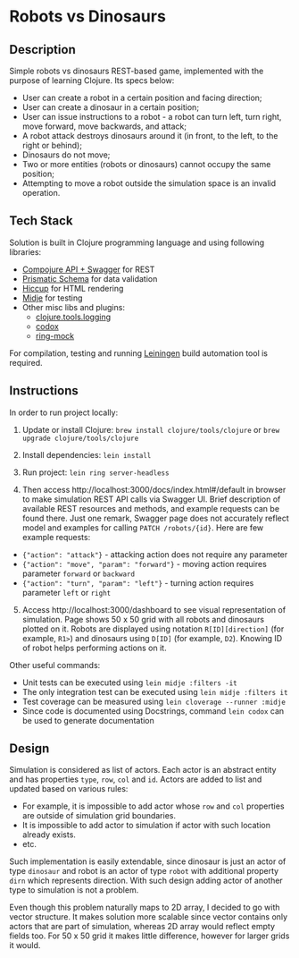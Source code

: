 # Robots vs Dinosaurs

## Description

Simple robots vs dinosaurs REST-based game, implemented with the purpose of learning Clojure. Its specs below:

- User can create a robot in a certain position and facing direction;
- User can create a dinosaur in a certain position;
- User can issue instructions to a robot - a robot can turn left, turn right, move forward, move backwards, and attack;
- A robot attack destroys dinosaurs around it (in front, to the left, to the right or behind);
- Dinosaurs do not move;
- Two or more entities (robots or dinosaurs) cannot occupy the same position;
- Attempting to move a robot outside the simulation space is an invalid operation.

## Tech Stack

Solution is built in Clojure programming language and using following libraries:

- [Compojure API + Swagger](https://github.com/metosin/compojure-api) for REST
- [Prismatic Schema](https://github.com/plumatic/schema) for data validation
- [Hiccup](https://github.com/weavejester/hiccup) for HTML rendering
- [Midje](https://github.com/marick/Midje) for testing
- Other misc libs and plugins:
  - [clojure.tools.logging](https://github.com/clojure/tools.logging)
  - [codox](https://github.com/weavejester/codox)
  - [ring-mock](https://github.com/weavejester/ring-mock)

For compilation, testing and running [Leiningen](https://leiningen.org) build automation tool is required.

## Instructions

In order to run project locally:

1. Update or install Clojure: `brew install clojure/tools/clojure` or `brew upgrade clojure/tools/clojure`

2. Install dependencies: `lein install`

3. Run project: `lein ring server-headless`

4. Then access http://localhost:3000/docs/index.html#/default in browser to make simulation REST API calls via Swagger UI. Brief description of available REST resources and methods, and example requests can be found there. Just one remark, Swagger page does not accurately reflect model and examples for calling `PATCH /robots/{id}`. Here are few example requests:

  + `{"action": "attack"}` - attacking action does not require any parameter
  + `{"action": "move", "param": "forward"}` - moving action requires parameter `forward` or `backward`
  + `{"action": "turn", "param": "left"}` - turning action requires parameter `left` or `right`

5. Access http://localhost:3000/dashboard to see visual representation of simulation. Page shows 50 x 50 grid with all robots and dinosaurs plotted on it. Robots are displayed using notation `R[ID][direction]` (for example, `R1>`) and dinosaurs using `D[ID]` (for example, `D2`). Knowing ID of robot helps performing actions on it.

Other useful commands:

- Unit tests can be executed using `lein midje :filters -it`
- The only integration test can be executed using `lein midje :filters it`
- Test coverage can be measured using `lein cloverage --runner :midje`
- Since code is documented using Docstrings, command `lein codox` can be used to generate documentation

## Design

Simulation is considered as list of actors. Each actor is an abstract entity and has properties `type`, `row`, `col` and `id`. Actors are added to list and updated based on various rules:

- For example, it is impossible to add actor whose `row` and `col` properties are outside of simulation grid boundaries.
- It is impossible to add actor to simulation if actor with such location already exists.
- etc.

Such implementation is easily extendable, since dinosaur is just an actor of type `dinosaur` and robot is an actor of type `robot` with additional property `dirn` which represents direction. With such design adding actor of another type to simulation is not a problem.

Even though this problem naturally maps to 2D array, I decided to go with vector structure. It makes solution more scalable since vector contains only actors that are part of simulation, whereas 2D array would reflect empty fields too. For 50 x 50 grid it makes little difference, however for larger grids it would.
